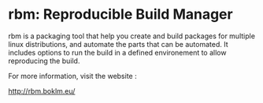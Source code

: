 rbm: Reproducible Build Manager
===============================

rbm is a packaging tool that help you create and build packages for
multiple linux distributions, and automate the parts that can be
automated. It includes options to run the build in a defined environement
to allow reproducing the build.

For more information, visit the website :

  http://rbm.boklm.eu/

